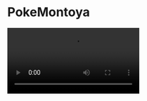 # PokeMontoya
![Video PokeMontoya](https://alexandermontoya.github.io/pokemontoya/video/resultado.mp4)